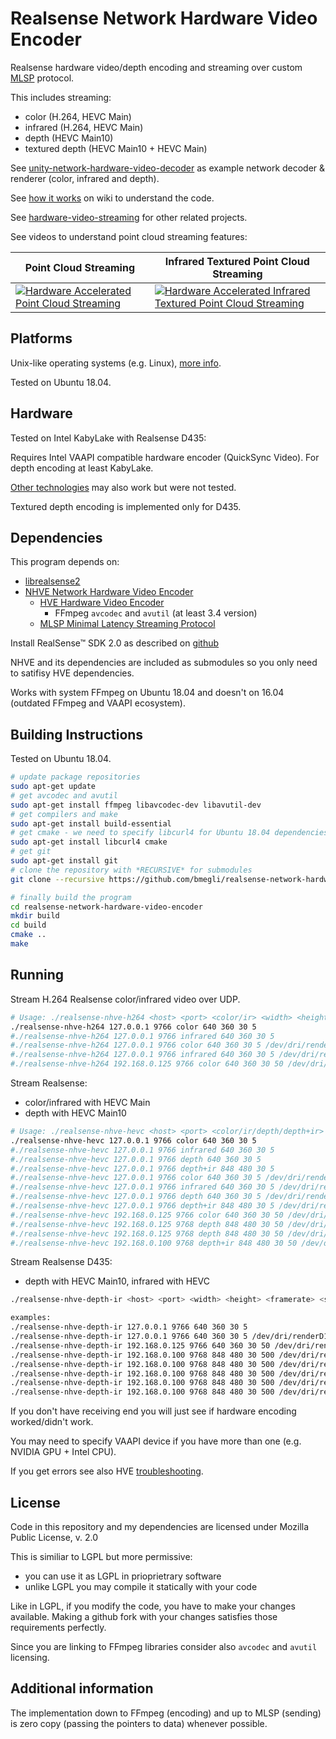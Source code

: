 # Realsense Network Hardware Video Encoder

Realsense hardware video/depth encoding and streaming over custom [MLSP](https://github.com/bmegli/minimal-latency-streaming-protocol) protocol.

This includes streaming:
- color (H.264, HEVC Main)
- infrared (H.264, HEVC Main)
- depth (HEVC Main10)
- textured depth (HEVC Main10 + HEVC Main)

See [unity-network-hardware-video-decoder](https://github.com/bmegli/unity-network-hardware-video-decoder) as example network decoder & renderer (color, infrared and depth).

See [how it works](https://github.com/bmegli/realsense-network-hardware-video-encoder/wiki/How-it-works) on wiki to understand the code.

See [hardware-video-streaming](https://github.com/bmegli/hardware-video-streaming) for other related projects.

See videos to understand point cloud streaming features:

| Point Cloud Streaming | Infrared Textured Point Cloud Streaming |
|-----------------------|-----------------------------------------|
| [![Hardware Accelerated Point Cloud Streaming](http://img.youtube.com/vi/qnTxhfNW-_4/0.jpg)](http://www.youtube.com/watch?v=qnTxhfNW-_4) | [![Hardware Accelerated Infrared Textured Point Cloud Streaming](http://img.youtube.com/vi/zVIuvWMz5mU/0.jpg)](https://www.youtube.com/watch?v=zVIuvWMz5mU) |


## Platforms 

Unix-like operating systems (e.g. Linux), [more info](https://github.com/bmegli/realsense-network-hardware-video-encoder/wiki/Platforms).

Tested on Ubuntu 18.04.

## Hardware

Tested on Intel KabyLake with Realsense D435:

Requires Intel VAAPI compatible hardware encoder (QuickSync Video). For depth encoding at least KabyLake.

[Other technologies](https://github.com/bmegli/realsense-network-hardware-video-encoder/wiki/Hardware) may also work but were not tested.

Textured depth encoding is implemented only for D435.

## Dependencies

This program depends on:
- [librealsense2](https://github.com/IntelRealSense/librealsense) 
- [NHVE Network Hardware Video Encoder](https://github.com/bmegli/network-hardware-video-encoder)
	- [HVE Hardware Video Encoder](https://github.com/bmegli/hardware-video-encoder)
		- FFmpeg `avcodec` and `avutil` (at least 3.4 version)
	- [MLSP Minimal Latency Streaming Protocol](https://github.com/bmegli/minimal-latency-streaming-protocol)

Install RealSense™ SDK 2.0 as described on [github](https://github.com/IntelRealSense/librealsense) 

NHVE and its dependencies are included as submodules so you only need to satifisy HVE dependencies.

Works with system FFmpeg on Ubuntu 18.04 and doesn't on 16.04 (outdated FFmpeg and VAAPI ecosystem).

## Building Instructions

Tested on Ubuntu 18.04.

``` bash
# update package repositories
sudo apt-get update 
# get avcodec and avutil
sudo apt-get install ffmpeg libavcodec-dev libavutil-dev
# get compilers and make 
sudo apt-get install build-essential
# get cmake - we need to specify libcurl4 for Ubuntu 18.04 dependencies problem
sudo apt-get install libcurl4 cmake
# get git
sudo apt-get install git
# clone the repository with *RECURSIVE* for submodules
git clone --recursive https://github.com/bmegli/realsense-network-hardware-video-encoder.git

# finally build the program
cd realsense-network-hardware-video-encoder
mkdir build
cd build
cmake ..
make
```

## Running

Stream H.264 Realsense color/infrared video over UDP.

```bash
# Usage: ./realsense-nhve-h264 <host> <port> <color/ir> <width> <height> <framerate> <seconds> [device] [bitrate]
./realsense-nhve-h264 127.0.0.1 9766 color 640 360 30 5
#./realsense-nhve-h264 127.0.0.1 9766 infrared 640 360 30 5
#./realsense-nhve-h264 127.0.0.1 9766 color 640 360 30 5 /dev/dri/renderD128
#./realsense-nhve-h264 127.0.0.1 9766 infrared 640 360 30 5 /dev/dri/renderD128
#./realsense-nhve-h264 192.168.0.125 9766 color 640 360 30 50 /dev/dri/renderD128 500000
```

Stream Realsense:
- color/infrared with HEVC Main
- depth with HEVC Main10


```bash
# Usage: ./realsense-nhve-hevc <host> <port> <color/ir/depth/depth+ir> <width> <height> <framerate> <seconds> [device] [bitrate] [depth units]
./realsense-nhve-hevc 127.0.0.1 9766 color 640 360 30 5
#./realsense-nhve-hevc 127.0.0.1 9766 infrared 640 360 30 5
#./realsense-nhve-hevc 127.0.0.1 9766 depth 640 360 30 5
#./realsense-nhve-hevc 127.0.0.1 9766 depth+ir 848 480 30 5
#./realsense-nhve-hevc 127.0.0.1 9766 color 640 360 30 5 /dev/dri/renderD128
#./realsense-nhve-hevc 127.0.0.1 9766 infrared 640 360 30 5 /dev/dri/renderD128
#./realsense-nhve-hevc 127.0.0.1 9766 depth 640 360 30 5 /dev/dri/renderD128
#./realsense-nhve-hevc 127.0.0.1 9766 depth+ir 848 480 30 5 /dev/dri/renderD128
#./realsense-nhve-hevc 192.168.0.125 9766 color 640 360 30 50 /dev/dri/renderD128 500000
#./realsense-nhve-hevc 192.168.0.125 9768 depth 848 480 30 50 /dev/dri/renderD128 2000000
#./realsense-nhve-hevc 192.168.0.125 9768 depth 848 480 30 50 /dev/dri/renderD128 8000000 0.0001
#./realsense-nhve-hevc 192.168.0.100 9768 depth+ir 848 480 30 50 /dev/dri/renderD128 8000000 0.0001
```

Stream Realsense D435:
- depth with HEVC Main10, infrared with HEVC

```bash
./realsense-nhve-depth-ir <host> <port> <width> <height> <framerate> <seconds> [device] [bitrate_depth] [bitrate_ir] [depth units]

examples: 
./realsense-nhve-depth-ir 127.0.0.1 9766 640 360 30 5
./realsense-nhve-depth-ir 127.0.0.1 9766 640 360 30 5 /dev/dri/renderD128
./realsense-nhve-depth-ir 192.168.0.125 9766 640 360 30 50 /dev/dri/renderD128 4000000 1000000
./realsense-nhve-depth-ir 192.168.0.100 9768 848 480 30 500 /dev/dri/renderD128 8000000 1000000 0.0001
./realsense-nhve-depth-ir 192.168.0.100 9768 848 480 30 500 /dev/dri/renderD128 8000000 1000000 0.00005
./realsense-nhve-depth-ir 192.168.0.100 9768 848 480 30 500 /dev/dri/renderD128 8000000 1000000 0.000025
./realsense-nhve-depth-ir 192.168.0.100 9768 848 480 30 500 /dev/dri/renderD128 8000000 1000000 0.0000125
./realsense-nhve-depth-ir 192.168.0.100 9768 848 480 30 500 /dev/dri/renderD128 8000000 1000000 0.0000125
```

If you don't have receiving end you will just see if hardware encoding worked/didn't work.

You may need to specify VAAPI device if you have more than one (e.g. NVIDIA GPU + Intel CPU).

If you get errors see also HVE [troubleshooting](https://github.com/bmegli/hardware-video-encoder/wiki/Troubleshooting).

## License

Code in this repository and my dependencies are licensed under Mozilla Public License, v. 2.0

This is similiar to LGPL but more permissive:
- you can use it as LGPL in prioprietrary software
- unlike LGPL you may compile it statically with your code

Like in LGPL, if you modify the code, you have to make your changes available.
Making a github fork with your changes satisfies those requirements perfectly.

Since you are linking to FFmpeg libraries consider also `avcodec` and `avutil` licensing.

## Additional information

The implementation down to FFmpeg (encoding) and up to MLSP (sending) is zero copy (passing the pointers to data) whenever possible.

